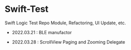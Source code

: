 # Swift-Test
Swift Logic Test Repo
Module, Refactoring, UI Update, etc.


- 2022.03.21 : BLE manufactor

- 2022.03.28 : ScrollView Paging and Zooming Delegate
